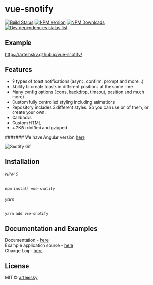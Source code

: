 # vue-snotify

[![Build Status](https://travis-ci.org/artemsky/vue-snotify.svg?branch=master)](https://travis-ci.org/artemsky/vue-snotify)
[![NPM Version](https://img.shields.io/npm/v/vue-snotify.svg)](https://www.npmjs.com/package/vue-snotify)
[![NPM Downloads](https://img.shields.io/npm/dt/vue-snotify.svg)](https://www.npmjs.com/package/vue-snotify)
[![Dev dependencies status list](https://david-dm.org/artemsky/vue-snotify/dev-status.svg)](https://david-dm.org/artemsky/vue-snotify?type=dev)

## Example
https://artemsky.github.io/vue-snotify/


## Features

- 9 types of toast notifications (async, confirm, prompt and more...)
- Ability to create toasts in different positions at the same time
- Many config options (icons, backdrop, timeout, position and much more)
- Custom fully controlled styling including animations
- Repository includes 3 different styles. So you can use on of them, or create your own.
- Callbacks
- Custom HTML
- 4.7KB minified and gzipped

####### We have Angular version [here](https://github.com/artemsky/vue-snotify/)

![Snotify Gif](https://thumbs.gfycat.com/SoftGranularDalmatian-size_restricted.gif)

## Installation

###### NPM 5
`npm install vue-snotify`

###### yarn
`yarn add vue-snotify`

## Documentation and Examples

Documentation - [here](https://github.com/artemsky/vue-snotify/tree/master/documentation#overview)  
Example application source - [here](https://github.com/artemsky/vue-snotify/tree/master/example/src)   
Change Log - [here](https://github.com/artemsky/vue-snotify/blob/master/CHANGELOG.md)

## License

MIT © [artemsky](mailto:mr.artemsky@gmail.com)

